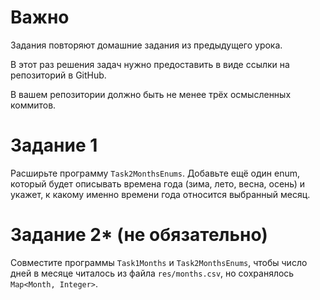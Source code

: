 # Важно

Задания повторяют домашние задания из предыдущего урока.

В этот раз решения задач нужно предоставить в виде ссылки на репозиторий в GitHub.

В вашем репозитории должно быть не менее трёх осмысленных коммитов.

# Задание 1

Расширьте программу `Task2MonthsEnums`. Добавьте ещё один enum, который будет описывать времена года (зима, лето, весна, осень) и укажет, к какому именно времени года относится выбранный месяц.

# Задание 2* (не обязательно)

Совместите программы `Task1Months` и `Task2MonthsEnums`, чтобы число дней в месяце читалось из файла `res/months.csv`, но сохранялось `Map<Month, Integer>`.

